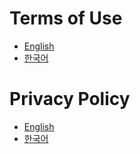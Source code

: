 # Terms of Use

- [English](https://github.com/weltcorp/terms/blob/master/termsofuse.md)
- [한국어](https://github.com/weltcorp/terms/blob/master/termsofuse_ko.md)

# Privacy Policy

- [English](https://github.com/weltcorp/terms/blob/master/privacy.md)
- [한국어](https://github.com/weltcorp/terms/blob/master/privacy_ko.md)
